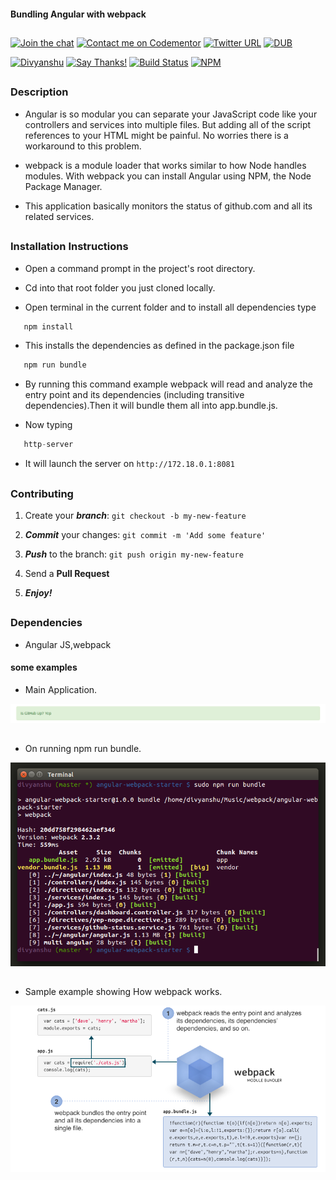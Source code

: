 #### Bundling Angular with webpack

##

[![Join the chat](https://img.shields.io/badge/gitter-join%20chat%20%E2%86%92-brightgreen.svg)](https://gitter.im/divyanshu001)
[![Contact me on Codementor](https://cdn.codementor.io/badges/contact_me_github.svg)](https://www.codementor.io/divyanshurawat?utm_source=github&utm_medium=button&utm_term=divyanshurawat&utm_campaign=github)
[![Twitter URL](https://img.shields.io/twitter/url/http/shields.io.svg?style=social)](https://twitter.com/r46956)
[![DUB](https://img.shields.io/dub/l/vibe-d.svg?style=flat)](#)

[![Divyanshu](https://img.shields.io/badge/divyanshu-owner-brightgreen.svg?style=flat)](http://www.divyanshurawat.in)
[![Say Thanks!](https://img.shields.io/badge/Say%20Thanks-!-1EAEDB.svg)](https://saythanks.io/to/divyanshu-rawat)
[![Build Status](https://travis-ci.org/divyanshu-rawat/JS-Testing.svg?branch=master)](https://travis-ci.org/divyanshu-rawat/JS-Testing)
[![NPM](https://img.shields.io/badge/npm-v3.10.10-blue.svg)](https://www.npmjs.com/package/npm)

##

### Description 

* Angular is so modular you can separate your JavaScript code like your controllers and services into multiple files.
  But adding all of the script references to your HTML might be painful. No worries there is a workaround to this problem.
* webpack is a module loader that works similar to how Node handles modules.
  With webpack you can install Angular using NPM, the Node Package Manager.
 
* This application basically  monitors the status of github.com and all its related services.

##

### Installation Instructions

* Open a command prompt in the project's root directory.

* Cd into that root folder you just cloned locally.

* Open terminal in the current folder and to install all dependencies type 

```javascript
   npm install 
```

* This installs the dependencies as defined in the package.json file

```javascript
   npm run bundle 
```

* By running this command example webpack will read and analyze the entry point and its dependencies (including transitive     dependencies).Then it will bundle them all into app.bundle.js.


* Now typing 

```javascript
   http-server
```

* It will launch the server on `http://172.18.0.1:8081`

##


### Contributing

1. Create your **_branch_**: `git checkout -b my-new-feature`

2. **_Commit_** your changes: `git commit -m 'Add some feature'`

3. **_Push_** to the branch: `git push origin my-new-feature`

4. Send a **Pull Request**

5. **_Enjoy!_**

##

### Dependencies

* Angular JS,webpack

#### some examples

* Main Application.

![alt tag](https://github.com/divyanshu-rawat/Angular-JS-WebPack/blob/master/app/screenshots/appex.png)

##

* On running npm run bundle.

![alt tag](https://github.com/divyanshu-rawat/Angular-JS-WebPack/blob/master/app/screenshots/bundleex.png)

##

*  Sample example showing How webpack works.

![alt tag](https://github.com/divyanshu-rawat/Angular-JS-WebPack/blob/master/app/screenshots/sampleex.png)
